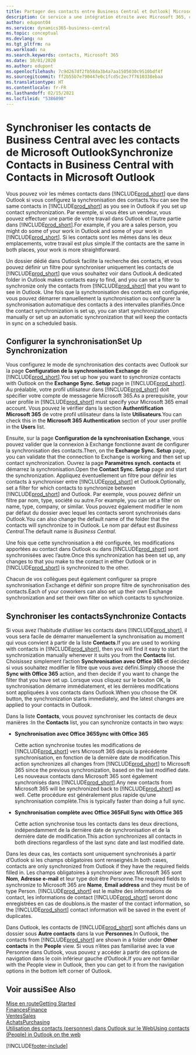 ```yaml
---
title: Partager des contacts entre Business Central et Outlook| Microsoft Docs
description: Ce service a une intégration étroite avec Microsoft 365, ce qui vous permet de partager des contacts entre Outlook et Business Central.
author: edupont04
ms.service: dynamics365-business-central
ms.topic: conceptual
ms.devlang: na
ms.tgt_pltfrm: na
ms.workload: na
ms.search.keywords: contacts, Microsoft 365
ms.date: 10/01/2020
ms.author: edupont
ms.openlocfilehash: 7c9d267df2fb58da3b4a7aa1505030c9510bdf4f
ms.sourcegitcommit: ff2b55b7e790447e0c1fcd5c2ec7f7610338ebaa
ms.translationtype: HT
ms.contentlocale: fr-FR
ms.lasthandoff: 02/15/2021
ms.locfileid: "5386098"
---
```

# <a name="synchronize-contacts-in-business-central-with-contacts-in-microsoft-outlook"></a><span data-ttu-id="291b1-103">Synchroniser les contacts de Business Central avec les contacts de Microsoft Outlook</span><span class="sxs-lookup"><span data-stu-id="291b1-103">Synchronize Contacts in Business Central with Contacts in Microsoft Outlook</span></span>
<span data-ttu-id="291b1-104">Vous pouvez voir les mêmes contacts dans [!INCLUDE[prod_short](includes/prod_short.md)] que dans Outlook si vous configurez la synchronisation des contacts.</span><span class="sxs-lookup"><span data-stu-id="291b1-104">You can see the same contacts in [!INCLUDE[prod_short](includes/prod_short.md)] as you see in Outlook if you set up contact synchronization.</span></span> <span data-ttu-id="291b1-105">Par exemple, si vous êtes un vendeur, vous pouvez effectuer une partie de votre travail dans Outlook et l’autre partie dans [!INCLUDE[prod_short](includes/prod_short.md)].</span><span class="sxs-lookup"><span data-stu-id="291b1-105">For example, if you are a sales person, you might do some of your work in Outlook and some of your work in [!INCLUDE[prod_short](includes/prod_short.md)].</span></span> <span data-ttu-id="291b1-106">Si les contacts sont les mêmes dans les deux emplacements, votre travail est plus simple.</span><span class="sxs-lookup"><span data-stu-id="291b1-106">If the contacts are the same in both places, your work is more straightforward.</span></span>  

<span data-ttu-id="291b1-107">Un dossier dédié dans Outlook facilite la recherche des contacts, et vous pouvez définir un filtre pour synchroniser uniquement les contacts de [!INCLUDE[prod_short](includes/prod_short.md)] que vous souhaitez voir dans Outlook.</span><span class="sxs-lookup"><span data-stu-id="291b1-107">A dedicated folder in Outlook makes contacts easy to find, and you can set a filter to synchronize only the contacts from [!INCLUDE[prod_short](includes/prod_short.md)] that you want to see in Outlook.</span></span> <span data-ttu-id="291b1-108">Une fois que la synchronisation des contacts est configurée, vous pouvez démarrer manuellement la synchronisation ou configurer la synchronisation automatique des contacts à des intervalles planifiés.</span><span class="sxs-lookup"><span data-stu-id="291b1-108">Once the contact synchronization is set up, you can start synchronization manually or set up an automatic synchronization that will keep the contacts in sync on a scheduled basis.</span></span>  

## <a name="set-up-synchronization"></a><span data-ttu-id="291b1-109">Configurer la synchronisation</span><span class="sxs-lookup"><span data-stu-id="291b1-109">Set Up Synchronization</span></span>
<span data-ttu-id="291b1-110">Vous configurez le mode de synchronisation des contacts avec Outlook sur la page **Configuration de la synchronisation Exchange** de [!INCLUDE[prod_short](includes/prod_short.md)].</span><span class="sxs-lookup"><span data-stu-id="291b1-110">You set up how you want to synchronize contacts with Outlook on the **Exchange Sync. Setup** page in [!INCLUDE[prod_short](includes/prod_short.md)].</span></span> <span data-ttu-id="291b1-111">Au préalable, votre profil utilisateur dans [!INCLUDE[prod_short](includes/prod_short.md)] doit spécifier votre compte de messagerie Microsoft 365.</span><span class="sxs-lookup"><span data-stu-id="291b1-111">As a prerequisite, your user profile in [!INCLUDE[prod_short](includes/prod_short.md)] must specify your Microsoft 365 email account.</span></span> <span data-ttu-id="291b1-112">Vous pouvez le vérifier dans la section **Authentification Microsoft 365** de votre profil utilisateur dans la liste **Utilisateurs**.</span><span class="sxs-lookup"><span data-stu-id="291b1-112">You can check this in the **Microsoft 365 Authentication** section of your user profile in the **Users** list.</span></span>  

<span data-ttu-id="291b1-113">Ensuite, sur la page **Configuration de la synchronisation Exchange**, vous pouvez valider que la connexion à Exchange fonctionne avant de configurer la synchronisation des contacts.</span><span class="sxs-lookup"><span data-stu-id="291b1-113">Then, on the **Exchange Sync. Setup** page, you can validate that the connection to Exchange is working and then set up contact synchronization.</span></span> <span data-ttu-id="291b1-114">Ouvrez la page **Paramètres synch. contacts** et démarrez la synchronisation.</span><span class="sxs-lookup"><span data-stu-id="291b1-114">Open the **Contact Sync. Setup** page and start the synchronization.</span></span> <span data-ttu-id="291b1-115">Appliquez éventuellement un filtre pour définir les contacts à synchroniser entre [!INCLUDE[prod_short](includes/prod_short.md)] et Outlook.</span><span class="sxs-lookup"><span data-stu-id="291b1-115">Optionally, set a filter for which contacts to synchronize between [!INCLUDE[prod_short](includes/prod_short.md)] and Outlook.</span></span> <span data-ttu-id="291b1-116">Par exemple, vous pouvez définir un filtre par nom, type, société ou autre.</span><span class="sxs-lookup"><span data-stu-id="291b1-116">For example, you can set a filter on name, type, company, or similar.</span></span> <span data-ttu-id="291b1-117">Vous pouvez également modifier le nom par défaut du dossier avec lequel les contacts seront synchronisés dans Outlook.</span><span class="sxs-lookup"><span data-stu-id="291b1-117">You can also change the default name of the folder that the contacts will synchronize to in Outlook.</span></span> <span data-ttu-id="291b1-118">Le nom par défaut est *Business Central*.</span><span class="sxs-lookup"><span data-stu-id="291b1-118">The default name is *Business Central*.</span></span>  

<span data-ttu-id="291b1-119">Une fois que cette synchronisation a été configurée, les modifications apportées au contact dans Outlook ou dans [!INCLUDE[prod_short](includes/prod_short.md)] sont synchronisées avec l’autre.</span><span class="sxs-lookup"><span data-stu-id="291b1-119">Once this synchronization has been set up, any changes to that you make to the contact in either Outlook or in [!INCLUDE[prod_short](includes/prod_short.md)] is synchronized to the other.</span></span>  

<span data-ttu-id="291b1-120">Chacun de vos collègues peut également configurer sa propre synchronisation Exchange et définir son propre filtre de synchronisation des contacts.</span><span class="sxs-lookup"><span data-stu-id="291b1-120">Each of your coworkers can also set up their own Exchange synchronization and set their own filter on which contacts to synchronize.</span></span>  

## <a name="synchronize-contacts"></a><span data-ttu-id="291b1-121">Synchroniser les contacts</span><span class="sxs-lookup"><span data-stu-id="291b1-121">Synchronize Contacts</span></span>
<span data-ttu-id="291b1-122">Si vous avez l’habitude d’utiliser les contacts dans [!INCLUDE[prod_short](includes/prod_short.md)], il vous sera facile de démarrer manuellement la synchronisation au moment qui vous convient à partir de la liste **Contacts**.</span><span class="sxs-lookup"><span data-stu-id="291b1-122">If you are used to working with contacts in [!INCLUDE[prod_short](includes/prod_short.md)], then you will find it easy to start the synchronization manually whenever it suits you from the **Contacts** list.</span></span> <span data-ttu-id="291b1-123">Choisissez simplement l’action **Synchronisation avec Office 365** et décidez si vous souhaitez modifier le filtre que vous avez défini.</span><span class="sxs-lookup"><span data-stu-id="291b1-123">Simply choose the **Sync with Office 365** action, and then decide if you want to change the filter that you have set up.</span></span> <span data-ttu-id="291b1-124">Lorsque vous cliquez sur le bouton OK, la synchronisation démarre immédiatement, et les dernières modifications sont appliquées à vos contacts dans Outlook.</span><span class="sxs-lookup"><span data-stu-id="291b1-124">When you choose the OK button, the synchronization starts immediately, and the latest changes are applied to your contacts in Outlook.</span></span>  

<span data-ttu-id="291b1-125">Dans la liste **Contacts**, vous pouvez synchroniser les contacts de deux manières :</span><span class="sxs-lookup"><span data-stu-id="291b1-125">In the **Contacts** list, you can synchronize contacts in two ways:</span></span>

* <span data-ttu-id="291b1-126">**Synchronisation avec Office 365**</span><span class="sxs-lookup"><span data-stu-id="291b1-126">**Sync with Office 365**</span></span>

  <span data-ttu-id="291b1-127">Cette action synchronise toutes les modifications de [!INCLUDE[prod_short](includes/prod_short.md)] vers Microsoft 365 depuis la précédente synchronisation, en fonction de la dernière date de modification.</span><span class="sxs-lookup"><span data-stu-id="291b1-127">This action synchronizes all changes from [!INCLUDE[prod_short](includes/prod_short.md)] to Microsoft 365 since the previous synchronization, based on the last modified date.</span></span> <span data-ttu-id="291b1-128">Les nouveaux contacts dans Microsoft 365 sont également synchronisés dans [!INCLUDE[prod_short](includes/prod_short.md)].</span><span class="sxs-lookup"><span data-stu-id="291b1-128">Any new contacts from Microsoft 365 will be synchronized back to [!INCLUDE[prod_short](includes/prod_short.md)] as well.</span></span> <span data-ttu-id="291b1-129">Cette procédure est généralement plus rapide qu’une synchronisation complète.</span><span class="sxs-lookup"><span data-stu-id="291b1-129">This is typically faster than doing a full sync.</span></span>  

* <span data-ttu-id="291b1-130">**Synchronisation complète avec Office 365**</span><span class="sxs-lookup"><span data-stu-id="291b1-130">**Full Sync with Office 365**</span></span>

  <span data-ttu-id="291b1-131">Cette action synchronise tous les contacts dans les deux directions, indépendamment de la dernière date de synchronisation et de la dernière date de modification.</span><span class="sxs-lookup"><span data-stu-id="291b1-131">This action synchronizes all contacts in both directions regardless of the last sync date and last modified date.</span></span>  

<span data-ttu-id="291b1-132">Dans les deux cas, les contacts sont uniquement synchronisés à partir d’Outlook si les champs obligatoires sont renseignés.</span><span class="sxs-lookup"><span data-stu-id="291b1-132">In both cases, contacts are only synchronized from Outlook if they have the required fields filled in.</span></span> <span data-ttu-id="291b1-133">Les champs obligatoires à synchroniser avec Microsoft 365 sont **Nom**, **Adresse e-mail** et leur type doit être Personne.</span><span class="sxs-lookup"><span data-stu-id="291b1-133">The required fields to synchronize to Microsoft 365 are **Name**, **Email address** and they must be of type Person.</span></span> [!INCLUDE[prod_short](includes/prod_short.md)] <span data-ttu-id="291b1-134">est le maître des informations de contact, les informations de contact [!INCLUDE[prod_short](includes/prod_short.md)] seront donc enregistrées en cas de doublons.</span><span class="sxs-lookup"><span data-stu-id="291b1-134">is the master of the contact information, so the [!INCLUDE[prod_short](includes/prod_short.md)] contact information will be saved in the event of duplicates.</span></span>  

<span data-ttu-id="291b1-135">Dans Outlook, les contacts de [!INCLUDE[prod_short](includes/prod_short.md)] sont affichés dans un dossier sous **Autre contacts** dans la vue **Personnes**.</span><span class="sxs-lookup"><span data-stu-id="291b1-135">In Outlook, the contacts from [!INCLUDE[prod_short](includes/prod_short.md)] are shown in a folder under **Other contacts** in the **People**  view.</span></span> <span data-ttu-id="291b1-136">Si vous n’êtes pas familiarisé avec la vue Personne dans Outlook, vous pouvez y accéder à partir des options de navigation dans le coin inférieur gauche d’Outlook.</span><span class="sxs-lookup"><span data-stu-id="291b1-136">If you are not familiar with the People view in Outlook, then you can get to it from the navigation options in the bottom left corner of Outlook.</span></span>  

## <a name="see-also"></a><span data-ttu-id="291b1-137">Voir aussi</span><span class="sxs-lookup"><span data-stu-id="291b1-137">See Also</span></span>
[<span data-ttu-id="291b1-138">Mise en route</span><span class="sxs-lookup"><span data-stu-id="291b1-138">Getting Started</span></span>](product-get-started.md)  
[<span data-ttu-id="291b1-139">Finances</span><span class="sxs-lookup"><span data-stu-id="291b1-139">Finance</span></span>](finance.md)  
[<span data-ttu-id="291b1-140">Ventes</span><span class="sxs-lookup"><span data-stu-id="291b1-140">Sales</span></span>](sales-manage-sales.md)  
[<span data-ttu-id="291b1-141">Achats</span><span class="sxs-lookup"><span data-stu-id="291b1-141">Purchasing</span></span>](purchasing-manage-purchasing.md)  
[<span data-ttu-id="291b1-142">Utilisation des contacts (personnes) dans Outlook sur le Web</span><span class="sxs-lookup"><span data-stu-id="291b1-142">Using contacts (People) in Outlook on the web</span></span>](https://support.office.com/article/Using-contacts-People-in-Outlook-on-the-web-1e3438c7-26b2-420c-87de-3cea9d31b5cb?appver=OWB150)  


[!INCLUDE[footer-include](includes/footer-banner.md)]